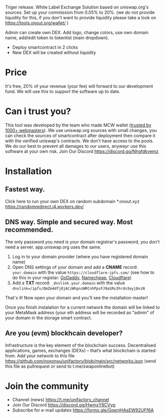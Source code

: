 Triger release. White Label Exchange Solution based on uniswap.org's sources. Set up your commission from 0.05% to 20%. (we do not provide liquidity for this, if you don't want to provide liquidity please take a look on https://tools.onout.org/wallet/ )

Admin can create own DEX. Add logo, change colors, use own domain name, add/edit token to tokenlist (main dropdown).

- Deploy smartcontract in 2 clicks
- New DEX will be created without liquidity

# Price

It's free, 20% of your revenue (your fee) will forward to our development fund. We will use this to support the software up to date.

# Can i trust you?

This tool was developed by the team who made MCW wallet ([trusted by 1000+ webmasters](https://codecanyon.net/item/multicurrency-crypto-wallet-and-exchange-widgets-for-wordpress/23532064)). We use uniswap.org sources with small changes, you can check the sources of smartcontract after deployment then compare it with the verified uniswap's contracts. We don't have access to the pools. We do our best to prevent all damages to our users, anywayг use this software at your own risk. Join Our Discord https://discord.gg/Nhgfdkvemz

# Installation

## Fastest way.

Click here to run your own DEX on random subdomain \*.onout.xyz https://randomredirect.i4.workers.dev/

## DNS way. Simple and secured way. Most recommended.

The only password you need is your domain registrar's password, you don't need a server. app.uniswap.org uses the same.

1. Log in to your domain provider (where you have registered domain name)
2. Open DNS settings of your domain and add a **CNAME** record: `your.domain` with the value `https://cloudflare-ipfs.com/` (see how to do this in your registar: [GoDaddy](https://www.google.com/search?q=how+to+add+cname+in+godaddy), [Namecheap](https://www.google.com/search?q=how+to+add+cname+in+Namecheap), [Cloudflare](https://www.google.com/search?q=how+to+add+cname+in+Cloudflare))
3. Add a **TXT** record: `_dnslink.your.domain` with the value `dnslink=/ipfs/QmZm4dfj8jACzWhpnzWRCnhPpsFJ9aSRx3hrdn3eyj8niN`

That's it! Now open your domain and you'll see the installation master!

Once you finish instalation for a current network the domain will be linked to your MetaMask address (your eth address will be recorded as "admin" of your domain in the storage smart contract.

## Are you (evm) blockhcain developer?

Infrastructure is the key element of the blockchain success. Decentralised applications, games, exchanges (DEXs) – that’s what blockchain is started from. Add your network to this file https://github.com/noxonsu/unifactory/blob/main/src/networks.json (send this file as pullrequest or send to t.me/swaponlinebot)

# Join the community

- Channel (news) https://t.me/unifactory_channel
- Join Our Discord https://discord.gg/HwmxY8CVyp
- Subscribe for e-mail updates https://forms.gle/GpenjHAsEW92UFf6A
